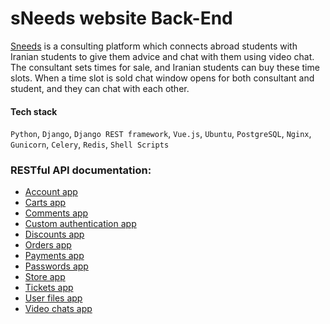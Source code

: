# sNeeds website Back-End

<a href="http://sneeds.ir" target="_blank">Sneeds</a> is a consulting platform which connects abroad students with Iranian students to give them advice and chat with them using video chat. The consultant sets times for sale, and Iranian students can buy these time slots. When a time slot is sold chat window opens for both consultant and student, and they can chat with each other.  

#### Tech stack
`Python`, `Django`, `Django REST framework`, `Vue.js`, `Ubuntu`, `PostgreSQL`, `Nginx`, `Gunicorn`, `Celery`, `Redis`, `Shell Scripts`

### RESTful API documentation:

- <a href="https://github.com/aryabartar/sNeeds/blob/master/doc/account.md" target="_blank">Account app</a> 
- <a href="https://github.com/aryabartar/sNeeds/blob/master/doc/carts.md" target="_blank">Carts app</a> 
- <a href="https://github.com/aryabartar/sNeeds/blob/master/doc/comments.md" target="_blank">Comments app</a> 
- <a href="https://github.com/aryabartar/sNeeds/blob/master/doc/customAuth.md" target="_blank">Custom authentication app</a> 
- <a href="https://github.com/aryabartar/sNeeds/blob/master/doc/discounts.md" target="_blank">Discounts app</a> 
- <a href="https://github.com/aryabartar/sNeeds/blob/master/doc/orders.md" target="_blank">Orders app</a> 
- <a href="https://github.com/aryabartar/sNeeds/blob/master/doc/payments.md" target="_blank">Payments app</a> 
- <a href="https://github.com/aryabartar/sNeeds/blob/master/doc/resetpassword.md" target="_blank">Passwords app</a> 
- <a href="https://github.com/aryabartar/sNeeds/blob/master/doc/store.md" target="_blank">Store app</a> 
- <a href="https://github.com/aryabartar/sNeeds/blob/master/doc/tickets.md" target="_blank">Tickets app</a> 
- <a href="https://github.com/aryabartar/sNeeds/blob/master/doc/userfiles.md" target="_blank">User files app</a> 
- <a href="https://github.com/aryabartar/sNeeds/blob/master/doc/videochats.md" target="_blank">Video chats app</a> 
